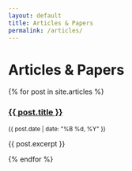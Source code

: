 ```yaml
---
layout: default
title: Articles & Papers
permalink: /articles/
---
```


# Articles & Papers

{% for post in site.articles %}
  <h3><a href="{{ post.url }}">{{ post.title }}</a></h3>
  <p><small>{{ post.date | date: "%B %d, %Y" }}</small></p>
  <p>{{ post.excerpt }}</p>
{% endfor %}